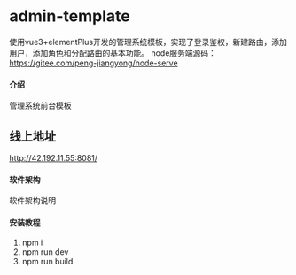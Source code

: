 # admin-template
使用vue3+elementPlus开发的管理系统模板，实现了登录鉴权，新建路由，添加用户，添加角色和分配路由的基本功能。
node服务端源码：https://gitee.com/peng-jiangyong/node-serve
#### 介绍
管理系统前台模板
## 线上地址
http://42.192.11.55:8081/

#### 软件架构
软件架构说明


#### 安装教程

1.  npm i
2.  npm run dev
3.  npm run build

